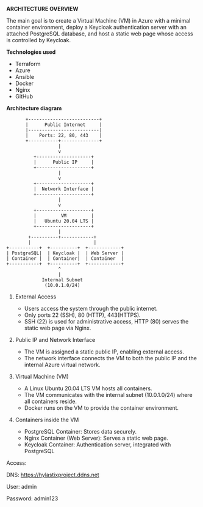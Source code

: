 **ARCHITECTURE OVERVIEW**


The main goal is to create a Virtual Machine (VM) in Azure with a minimal container environment, deploy a Keycloak authentication server with an attached PostgreSQL database, and host a static web page whose access is controlled by Keycloak.

**Technologies used**

- Terraform
- Azure
- Ansible
- Docker
- Nginx
- GitHub


**Architecture diagram**

           +--------------------------+
           |      Public Internet     |
           |--------------------------|
           |    Ports: 22, 80, 443    |
           +-----------+--------------+
                       |
                       v
              +--------------------+
              |      Public IP     |
              +--------------------+
                       |
                       v
              +--------------------+
              |  Network Interface |
              +--------------------+
                       |
                       v
              +--------------------+
              |         VM         |
              |   Ubuntu 20.04 LTS |
              +--------------------+
                       |
            +----------+------------+
            |                       |
    +-----------+  +----------+  +------------+
    | PostgreSQL|  | Keycloak |  | Web Server |
    | Container |  | Container|  | Container  |
    +-----------+  +----------+  +------------+
                       ^
                       |
                 Internal Subnet
                  (10.0.1.0/24)


1. External Access
    * Users access the system through the public internet.
    * Only ports 22 (SSH), 80 (HTTP), 443(HTTPS).
    * SSH (22) is used for administrative access, HTTP (80) serves the static web page via Nginx.

2. Public IP and Network Interface
    * The VM is assigned a static public IP, enabling external access.
    * The network interface connects the VM to both the public IP and the internal Azure virtual network.

3. Virtual Machine (VM)
    * A Linux Ubuntu 20.04 LTS VM hosts all containers.
    * The VM communicates with the internal subnet (10.0.1.0/24) where all containers reside.
    * Docker runs on the VM to provide the container environment.

4. Containers inside the VM
    * PostgreSQL Container: Stores data securely.
    * Nginx Container (Web Server): Serves a static web page.
    * Keycloak Container: Authentication server, integrated with PostgreSQL

Access:

DNS: https://hylastixproject.ddns.net

User: admin

Password: admin123